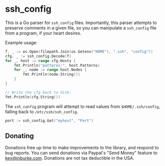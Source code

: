 # ssh_config

This is a Go parser for `ssh_config` files. Importantly, this parser attempts
to preserve comments in a given file, so you can manipulate a `ssh_config` file
from a program, if your heart desires.

Example usage:

```go
f, _ := os.Open(filepath.Join(os.Getenv("HOME"), ".ssh", "config"))
cfg, _ := ssh_config.Decode(f)
for _, host := range cfg.Hosts {
    fmt.Println("patterns:", host.Patterns)
    for _, node := range host.Nodes {
        fmt.Println(node.String())
    }
}

// Write the cfg back to disk:
fmt.Println(cfg.String())
```

The `ssh_config` program will attempt to read values from `$HOME/.ssh/config`,
falling back to `/etc/ssh/ssh_config`.

```go
port := ssh_config.Get("myhost", "Port")
```

## Donating

Donations free up time to make improvements to the library, and respond to
bug reports. You can send donations via Paypal's "Send Money" feature to
kev@inburke.com. Donations are not tax deductible in the USA.
